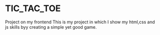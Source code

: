 # TIC_TAC_TOE
Project on my frontend 
This is my project in which I show my html,css and js skills byy creating a simple yet good game.
